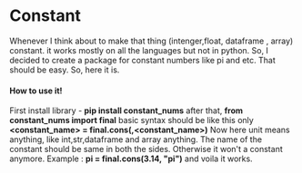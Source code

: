 # Constant
Whenever I think about to make that thing (intenger,float, dataframe , array) constant. it works mostly on all the languages but not in python. So, I decided to create a package for constant numbers like pi and etc. That should be easy. So, here it is.
#### How to use it!
First install library - **pip install constant_nums**
after that, **from constant_nums import final**
basic syntax should be like this only 
 **<constant_name> = final.cons(<unit>,<constant_name>)**
 Now here unit means anything, like int,str,dataframe and array anything. The name of the constant should be same in both the sides. Otherwise it won't a constant anymore.
Example : **pi = final.cons(3.14, "pi")** and voila it works.
